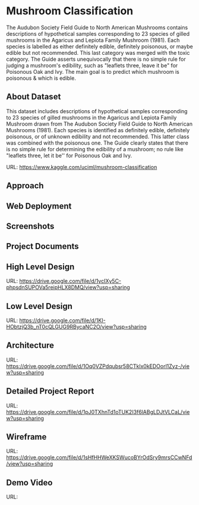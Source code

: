 # Mushroom Classification
The Audubon Society Field Guide to North American Mushrooms contains descriptions of hypothetical samples corresponding to 23 species of gilled mushrooms in the Agaricus and Lepiota Family Mushroom (1981). Each species is labelled as either definitely edible, definitely poisonous, or maybe edible but not recommended. This last category was merged with the toxic category. The Guide asserts unequivocally that there is no simple rule for judging a mushroom's edibility, such as "leaflets three, leave it be" for Poisonous Oak and Ivy. The main goal is to predict which mushroom is poisonous & which is edible.

## About Dataset
This dataset includes descriptions of hypothetical samples corresponding to 23 species of gilled mushrooms in the Agaricus and Lepiota Family Mushroom drawn from The Audubon Society Field Guide to North American Mushrooms (1981). Each species is identified as definitely edible, definitely poisonous, or of unknown edibility and not recommended. This latter class was combined with the poisonous one. The Guide clearly states that there is no simple rule for determining the edibility of a mushroom; no rule like "leaflets three, let it be'' for Poisonous Oak and Ivy.

URL: https://www.kaggle.com/uciml/mushroom-classification

## Approach

## Web Deployment

## Screenshots

## Project Documents

## High Level Design 

URL: https://drive.google.com/file/d/1ycIXy5C-phpsdnSUPOVa5reipHLX8DMQ/view?usp=sharing

## Low Level Design

URL: https://drive.google.com/file/d/1KI-HObtzjQ3b_nT0cQLGUG9RBycaNC2O/view?usp=sharing

## Architecture

URL: https://drive.google.com/file/d/1Oq0VZPdqubsr58CTklx0kEDOorl1Zyz-/view?usp=sharing

## Detailed Project Report

URL: https://drive.google.com/file/d/1pJ0TXhnTd1oTUK2I3f6lABgLDJtVLCaL/view?usp=sharing

## Wireframe

URL: https://drive.google.com/file/d/1sHfHHWeXKSWucoBYrOdSry9mrsCCwNFd/view?usp=sharing

## Demo Video

URL:

